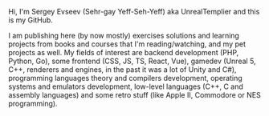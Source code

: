 Hi, I'm Sergey Evseev (Sehr-gay Yeff-Seh-Yeff) aka UnrealTemplier and this is my GitHub.

I am publishing here (by now mostly) exercises solutions and learning projects from books and courses that I'm reading/watching, and my pet projects as well.
My fields of interest are backend development (PHP, Python, Go), some frontend (CSS, JS, TS, React, Vue), gamedev (Unreal 5, C++, renderers and engines, in the past it was a lot of Unity and C#), programming languages theory and compilers development, operating systems and emulators development, low-level languages (C++, C and assembly languages) and some retro stuff (like Apple II, Commodore or NES programming).
